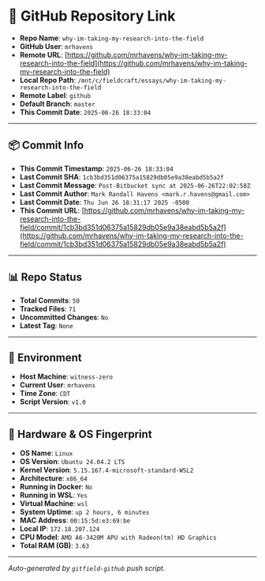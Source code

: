 # 🔗 GitHub Repository Link

- **Repo Name**: `why-im-taking-my-research-into-the-field`
- **GitHub User**: `mrhavens`
- **Remote URL**: [https://github.com/mrhavens/why-im-taking-my-research-into-the-field](https://github.com/mrhavens/why-im-taking-my-research-into-the-field)
- **Local Repo Path**: `/mnt/c/fieldcraft/essays/why-im-taking-my-research-into-the-field`
- **Remote Label**: `github`
- **Default Branch**: `master`
- **This Commit Date**: `2025-06-26 18:33:04`

---

## 📦 Commit Info

- **This Commit Timestamp**: `2025-06-26 18:33:04`
- **Last Commit SHA**: `1cb3bd351d06375a15829db05e9a38eabd5b5a2f`
- **Last Commit Message**: `Post-Bitbucket sync at 2025-06-26T22:02:58Z`
- **Last Commit Author**: `Mark Randall Havens <mark.r.havens@gmail.com>`
- **Last Commit Date**: `Thu Jun 26 18:31:17 2025 -0500`
- **This Commit URL**: [https://github.com/mrhavens/why-im-taking-my-research-into-the-field/commit/1cb3bd351d06375a15829db05e9a38eabd5b5a2f](https://github.com/mrhavens/why-im-taking-my-research-into-the-field/commit/1cb3bd351d06375a15829db05e9a38eabd5b5a2f)

---

## 📊 Repo Status

- **Total Commits**: `50`
- **Tracked Files**: `71`
- **Uncommitted Changes**: `No`
- **Latest Tag**: `None`

---

## 🧭 Environment

- **Host Machine**: `witness-zero`
- **Current User**: `mrhavens`
- **Time Zone**: `CDT`
- **Script Version**: `v1.0`

---

## 🧬 Hardware & OS Fingerprint

- **OS Name**: `Linux`
- **OS Version**: `Ubuntu 24.04.2 LTS`
- **Kernel Version**: `5.15.167.4-microsoft-standard-WSL2`
- **Architecture**: `x86_64`
- **Running in Docker**: `No`
- **Running in WSL**: `Yes`
- **Virtual Machine**: `wsl`
- **System Uptime**: `up 2 hours, 6 minutes`
- **MAC Address**: `00:15:5d:e3:69:be`
- **Local IP**: `172.18.207.124`
- **CPU Model**: `AMD A6-3420M APU with Radeon(tm) HD Graphics`
- **Total RAM (GB)**: `3.63`

---

_Auto-generated by `gitfield-github` push script._
